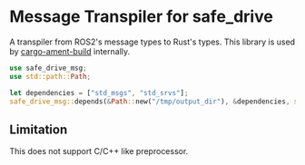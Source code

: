 # Message Transpiler for safe_drive

A transpiler from ROS2's message types to Rust's types.
This library is used by [cargo-ament-build](https://github.com/tier4/cargo-ament-build) internally.

```rust
use safe_drive_msg;
use std::path::Path;

let dependencies = ["std_msgs", "std_srvs"];
safe_drive_msg::depends(&Path::new("/tmp/output_dir"), &dependencies, safe_drive_msg::SafeDrive::Version("0.1"));
```

## Limitation

This does not support C/C++ like preprocessor.
